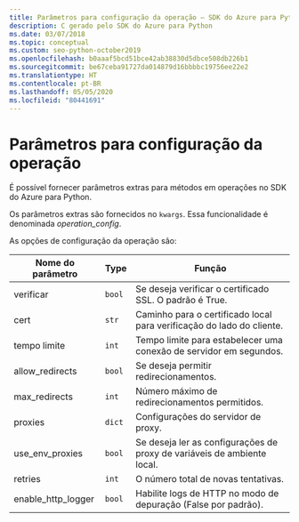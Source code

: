 ```yaml
---
title: Parâmetros para configuração da operação – SDK do Azure para Python
description: C gerado pelo SDK do Azure para Python
ms.date: 03/07/2018
ms.topic: conceptual
ms.custom: seo-python-october2019
ms.openlocfilehash: b0aaaf5bcd51bce42ab38830d5dbce508db226b1
ms.sourcegitcommit: be67ceba91727da014879d16bbbbc19756ee22e2
ms.translationtype: HT
ms.contentlocale: pt-BR
ms.lasthandoff: 05/05/2020
ms.locfileid: "80441691"
---
```

# <a name="parameters-for-operation-configuration"></a>Parâmetros para configuração da operação

É possível fornecer parâmetros extras para métodos em operações no SDK do Azure para Python.

Os parâmetros extras são fornecidos no `kwargs`. Essa funcionalidade é denominada *operation_config*.

As opções de configuração da operação são:

|Nome do parâmetro|Type|Função|
|----------------------|------|---------------|
| verificar |`bool`|Se deseja verificar o certificado SSL. O padrão é True.|
|  cert |`str`| Caminho para o certificado local para verificação do lado do cliente.|
|  tempo limite |`int`| Tempo limite para estabelecer uma conexão de servidor em segundos.|
|  allow_redirects |`bool` | Se deseja permitir redirecionamentos.|
|  max_redirects  |`int`| Número máximo de redirecionamentos permitidos.|
|  proxies  |`dict` |Configurações do servidor de proxy.|
|  use_env_proxies |`bool` |Se deseja ler as configurações de proxy de variáveis de ambiente local.|
|  retries  |`int` | O número total de novas tentativas.|
|  enable_http_logger | `bool`| Habilite logs de HTTP no modo de depuração (False por padrão).|
